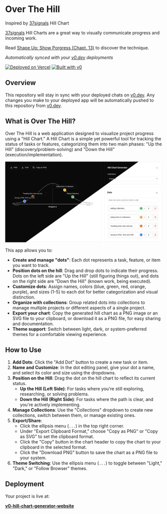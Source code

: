 # Over The Hill
Inspired by [37signals](https://37signals.com/) Hill Chart

[37signals](https://37signals.com/) Hill Charts are a great way to visually communicate
progress and incoming work.

Read [Shape Up: Show Porgress (Chapt. 13)](https://basecamp.com/shapeup/3.4-chapter-13) to discover the technique.

*Automatically synced with your [v0.dev](https://v0.dev) deployments*

[![Deployed on Vercel](https://img.shields.io/badge/Deployed%20on-Vercel-black?style=for-the-badge&logo=vercel)](https://vercel.com/gregoirefaurobert-3371s-projects/v0-hill-chart-generator-website)
[![Built with v0](https://img.shields.io/badge/Built%20with-v0.dev-black?style=for-the-badge)](https://v0.dev/chat/projects/QlICJdqcWMK)

## Overview

This repository will stay in sync with your deployed chats on [v0.dev](https://v0.dev).
Any changes you make to your deployed app will be automatically pushed to this repository from [v0.dev](https://v0.dev).

## What is  Over The Hill?

Over The Hill is a web application designed to visualize project progress using a "Hill Chart." A Hill Chart is a simple yet powerful tool for tracking the status of tasks or features, categorizing them into two main phases: "Up the Hill" (discovery/problem-solving) and "Down the Hill" (execution/implementation).

![](image_readme.png)

This app allows you to:

*   **Create and manage "dots"**: Each dot represents a task, feature, or item you want to track.
*   **Position dots on the hill**: Drag and drop dots to indicate their progress. Dots on the left side are "Up the Hill" (still figuring things out), and dots on the right side are "Down the Hill" (known work, being executed).
*   **Customize dots**: Assign names, colors (blue, green, red, orange, purple), and sizes (1-5) to each dot for better categorization and visual distinction.
*   **Organize with collections**: Group related dots into collections to manage multiple projects or different aspects of a single project.
*   **Export your chart**: Copy the generated hill chart as a PNG image or an SVG file to your clipboard, or download it as a PNG file, for easy sharing and documentation.
*   **Theme support**: Switch between light, dark, or system-preferred themes for a comfortable viewing experience.

## How to Use

1.  **Add Dots**: Click the "Add Dot" button to create a new task or item.
2.  **Name and Customize**: In the dot editing panel, give your dot a name, and select its color and size using the dropdowns.
3.  **Position on the Hill**: Drag the dot on the hill chart to reflect its current status.
    *   **Up the Hill (Left Side)**: For tasks where you're still exploring, researching, or solving problems.
    *   **Down the Hill (Right Side)**: For tasks where the path is clear, and you're actively implementing.
4.  **Manage Collections**: Use the "Collections" dropdown to create new collections, switch between them, or manage existing ones.
5.  **Export/Share**:
    *   Click the ellipsis menu (`...`) in the top right corner.
    *   Under "Export Clipboard Format," choose "Copy as PNG" or "Copy as SVG" to set the clipboard format.
    *   Click the "Copy" button in the chart header to copy the chart to your clipboard in the selected format.
    *   Click the "Download PNG" button to save the chart as a PNG file to your system.
6.  **Theme Switching**: Use the ellipsis menu (`...`) to toggle between "Light," "Dark," or "Follow Browser" themes.

## Deployment

Your project is live at:

**[v0-hill-chart-generator-website](https://vercel.com/gregoirefaurobert-3371s-projects/v0-hill-chart-generator-website)**